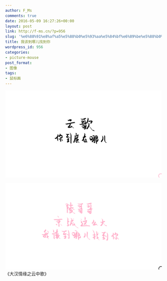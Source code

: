 ```yaml
---
author: F_Ms
comments: true
date: 2016-05-09 16:27:26+00:00
layout: post
link: http://f-ms.cn/?p=956
slug: '%e6%88%91%e8%af%a5%e5%88%b0%e5%93%aa%e5%84%bf%e6%89%be%e5%88%b0%e4%bd%a0'
title: 我该到哪儿找到你
wordpress_id: 956
categories:
- picture-mouse
post_format:
- 图像
tags:
- 鼠标画
---
```


![云歌，你到底在哪儿_20160509](/img/post/wp/2016/05/云歌，你到底在哪儿_20160509.png)


![陵哥哥，京城这么大，我该到那儿找到你_20160509](/img/post/wp/2016/05/陵哥哥，京城这么大，我该到那儿找到你_20160509.png) 《大汉情缘之云中歌》
